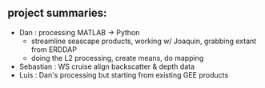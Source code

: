 ## project summaries:
* Dan       : processing MATLAB -> Python
    * streamline seascape products, working w/ Joaquin, grabbing extant from ERDDAP
    * doing the L2 processing, create means, do mapping
* Sebastian : WS cruise align backscatter & depth data
* Luis      : Dan's processing but starting from existing GEE products
